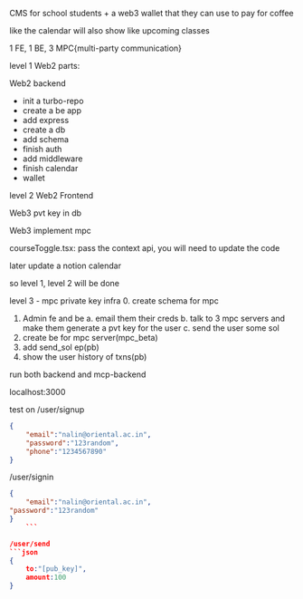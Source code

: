 CMS for school students + a web3 wallet that they can use to pay for coffee

like the calendar will also show like upcoming classes

1 FE, 1 BE, 3 MPC{multi-party communication}

level 1
Web2 parts:

Web2 backend
- init a turbo-repo
- create a be app
- add express
- create a db
- add schema
- finish auth
- add middleware
- finish calendar
- wallet

level 2
Web2 Frontend

Web3 pvt key in db

Web3 implement mpc


courseToggle.tsx: pass the context api, you will need to update the code

later update a notion calendar

so level 1, level 2 will be done

level 3 - mpc private key infra
0. create schema for mpc
1. Admin fe and be
    a. email them their creds
    b. talk to 3 mpc servers and make them generate a pvt key for the user
    c. send the user some sol
2. create be for mpc server(mpc_beta)
3. add send_sol ep(pb)
4. show the user history of txns(pb)


run both backend and mcp-backend

localhost:3000

test on /user/signup

```json
{
    "email":"nalin@oriental.ac.in",
    "password":"123random",
    "phone":"1234567890"
}
```

/user/signin
```json
{
    "email":"nalin@oriental.ac.in",
"password":"123random"
}
    ```

/user/send
```json
{
    to:"[pub_key]",
    amount:100
}
```
